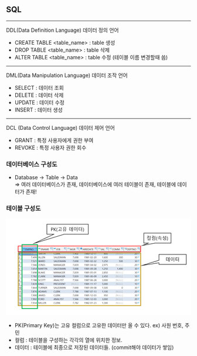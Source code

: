 ## SQL
*** 
DDL(Data Definition Language) 데이터 정의 언어
- CREATE TABLE <table_name> : table 생성
- DROP TABLE <table_name> : table 삭제
- ALTER TABLE <table_name> : table 수정 (테이블 이름 변경할때 씀)

*** 
DML(Data Manipulation Language) 데이터 조작 언어
- SELECT : 데이터 조회
- DELETE : 데이터 삭제
- UPDATE : 데이터 수정
- INSERT : 데이터 생성
***
DCL (Data Control Language) 데이터 제어 언어
- GRANT : 특정 사용자에게 권한 부여
- REVOKE : 특정 사용자 권한 회수


### 데이터베이스 구성도
* Database -> Table -> Data  
=> 여러 데이터베이스가 존재, 데이터베이스에 여러 테이블이 존재, 테이블에 데이터가 존재!


### 테이블 구성도

![](../images/table.PNG)

- PK(Primary Key)는 고유 컬럼으로 고유한 데이터만 올 수 있다.
    ex) 사원 번호, 주민
- 컬럼 : 테이블을 구성하는 각각의 열에 위치한 정보.
- 데이터 : 테이블에 최종으로 저장된 데이터들. (commit해야 데이터가 쌓임)